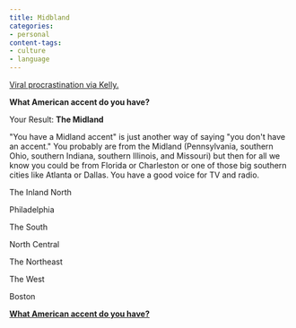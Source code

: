 ```yaml
---
title: Midbland
categories:
- personal
content-tags:
- culture
- language
---
```


[Viral procrastination via Kelly.][1]


   [1]: http://www.louderplease.com/2006/11/01/well-dammit/

**What American accent do you have?**

Your Result: **The Midland**

"You have a Midland accent" is just another way of saying "you don't have an accent."  You probably are from the Midland (Pennsylvania, southern Ohio, southern Indiana, southern Illinois, and Missouri) but then for all we know you could be from Florida or Charleston or one of those big southern cities like Atlanta or Dallas.  You have a good voice for TV and radio.

The Inland North

Philadelphia

The South

North Central

The Northeast

The West

Boston

[**What American accent do you have?**][2]

   [2]: http://www.gotoquiz.com/what_american_accent_do_you_have
